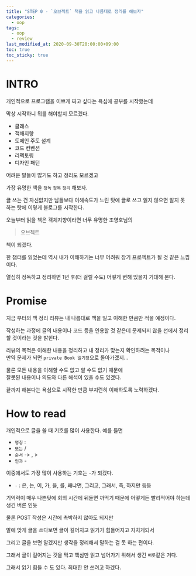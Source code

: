 ```yaml
---
title: "STEP 0 - `오브젝트` 책을 읽고 나름대로 정리를 해보자"
categories: 
  - oop
tags:
  - oop
  - review
last_modified_at: 2020-09-30T20:00:00+09:00
toc: true
toc_sticky: true
---
```


# INTRO

개인적으로 프로그램을 이쁘게 짜고 싶다는 욕심에 공부를 시작했는데

막상 시작하니 뭐를 해야할지 모르겠다.

- 클래스
- 객채지향
- 도메인 주도 설계
- 코드 컨벤션
- 리펙토링
- 디자인 패턴

어려운 말들이 많기도 하고 정리도 모르겠고

가장 유명한 책을 `정독` `정복` `정리` 해보자.  

글 쓰는 건 자신없지만 남들보다 이해속도가 느린 탓에 글로 쓰고 읽지 않으면 알지 못 하는 탓에 이렇게 블로그를 시작한다.  

오늘부터 읽을 책은 객체지향이라면 너무 유명한 조영호님의

> 오브젝트

책이 되겠다.  

한 챕터를 읽었는데 역시 내가 이해하기는 너무 어려워 장기 프로젝트가 될 것 같은 느낌이다.

열심히 정독하고 정리하면 1년 후(더 걸릴 수도) 어떻게 변해 있을지 기대해 본다.

# Promise

지금 부터의 책 정리 리뷰는 내 나름대로 책을 일고 이해한 만큼만 적을 예정이다.

작성하는 과정에 글의 내용이나 코드 등을 인용할 것 같은데 문제되지 않을 선에서 정리할 것이라는 것을 밝힌다.  

리뷰의 목적은 이해한 내용을 정리하고 내 정리가 맞는지 확인하려는 목적이나  
만약 문제가 되면 `private Book 일기장`으로 돌아가겠지...

물론 모든 내용을 이해할 수도 없고 알 수도 없기 때문에  
잘못된 내용이나 의도와 다른 해석이 있을 수도 있겠다.  

끝까지 해본다는 욕심으로 시작한 만큼 부지런히 이해하도록 노력하겠다.

# How to read

개인적으로 글을 쓸 때 기호를 많이 사용한다. 예를 들면

- `명칭` :
- `또는` /
- `순서` -> , > 
- `인과` -

이중에서도 가장 많이 사용하는 기호는 `-`가 되겠다.  

- `-` : 은, 는, 이, 가, 을, 를, 왜냐면, 그리고, 그래서, 즉, 하지만 등등

기억력이 매우 나쁜탓에 회의 시간에 뒤돌면 까먹기 때문에 어떻게든 빨리적어야 하는데 생긴 버른 인듯 

물론 POST 작성은 시간에 촉박하지 않아도 되지만  

말에 맞게 글을 쓰다보면 글이 길어지고 읽기가 힘들어지고 지치게되서  

그리고 글을 보면 알겠지만 생각을 정리해서 말하는 걸 못 하는 편이다.

그래서 글이 길어지는 것을 막고 핵심만 읽고 넘어가기 위해서 생긴 `버릇`같은 거다.

그래서 읽기 힘들 수 도 있다. 최대한 안 쓰려고 하겠다.
